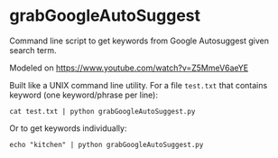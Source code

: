 grabGoogleAutoSuggest
=====================

Command line script to get keywords from Google Autosuggest given search term.

Modeled on https://www.youtube.com/watch?v=Z5MmeV6aeYE

Built like a UNIX command line utility.  For a file `test.txt` that contains keyword (one keyword/phrase per line):

~~~
cat test.txt | python grabGoogleAutoSuggest.py
~~~

Or to get keywords individually:

~~~
echo "kitchen" | python grabGoogleAutoSuggest.py
~~~

